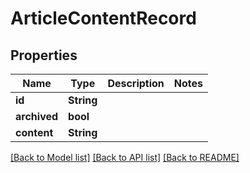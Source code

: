 # ArticleContentRecord

## Properties

Name | Type | Description | Notes
------------ | ------------- | ------------- | -------------
**id** | **String** |  | 
**archived** | **bool** |  | 
**content** | **String** |  | 

[[Back to Model list]](../README.md#documentation-for-models) [[Back to API list]](../README.md#documentation-for-api-endpoints) [[Back to README]](../README.md)


